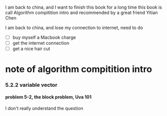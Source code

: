 I am back to china, and I want to finish this book for a long time
this book is call Algorithm compitition intro and recommended by a great friend Yitian Chen

I am back to china, and lose my connection to internet, need to do
- [ ] buy myself a Macbook charge
- [ ] get the internet connection
- [ ] get a nice hair cut

# note of algorithm compitition intro
### 5.2.2 variable vector
#### problem 5-2, the block problem, Uva 101
I don't really understand the question
